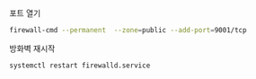 포트 열기
```sh
firewall-cmd --permanent  --zone=public --add-port=9001/tcp
```

방화벽 재시작
```sh
systemctl restart firewalld.service
```
